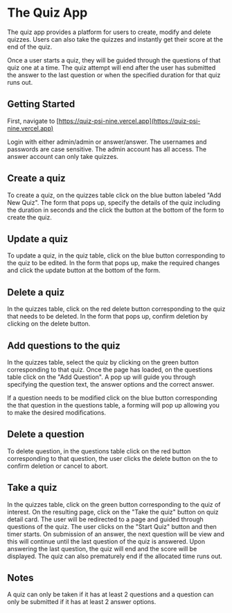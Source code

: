 # The Quiz App

The quiz app provides a platform for users to create, modify and delete quizzes. Users can also take the quizzes and instantly get their score at the end of the quiz.

Once a user starts a quiz, they will be guided through the questions of that quiz one at a time. The quiz attempt will end after the user has submitted the answer to the last question or when the specified duration for that quiz runs out.

## Getting Started

First, navigate to [https://quiz-psi-nine.vercel.app](https://quiz-psi-nine.vercel.app)

Login with either admin/admin or answer/answer. The usernames and passwords are case sensitive. The admin account has all access. The answer account can only take quizzes.

## Create a quiz

To create a quiz, on the quizzes table click on the blue button labeled "Add New Quiz". The form that pops up, specify the details of the quiz including the duration in seconds and the click the button at the bottom of the form to create the quiz.

## Update a quiz

To update a quiz, in the quiz table, click on the blue button corresponding to the quiz to be edited. In the form that pops up, make the required changes and click the update button at the bottom of the form.

## Delete a quiz

In the quizzes table, click on the red delete button corresponding to the quiz that needs to be deleted. In the form that pops up, confirm deletion by clicking on the delete button.

## Add questions to the quiz

In the quizzes table, select the quiz by clicking on the green button corresponding to that quiz. Once the page has loaded, on the questions table click on the "Add Question". A pop up will guide you through specifying the question text, the answer options and the correct answer. 

If a question needs to be modified click on the blue button corresponding the that question in the questions table, a forming will pop up allowing you to make the desired modifications.

## Delete a question

To delete question, in the questions table click on the red button corresponding to that question, the user clicks the delete button on the to confirm deletion or cancel to abort.

## Take a quiz

In the quizzes table, click on the green button corresponding to the quiz of interest. On the resulting page, click on the "Take the quiz" button on quiz detail card. The user will be redirected to a page and guided through questions of the quiz. The user clicks on the "Start Quiz" button and then timer starts. On submission of an answer, the next question will be view and this will continue until the last question of the quiz is answered. Upon answering the last question, the quiz will end and the score will be displayed. The quiz can also prematurely end if the allocated time runs out. 

## Notes

A quiz can only be taken if it has at least 2 questions and a question can only be submitted if it has at least 2 answer options. 